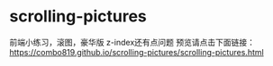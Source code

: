 # scrolling-pictures
前端小练习，滚图，豪华版
z-index还有点问题
预览请点击下面链接：
https://combo819.github.io/scrolling-pictures/scrolling-pictures.html
